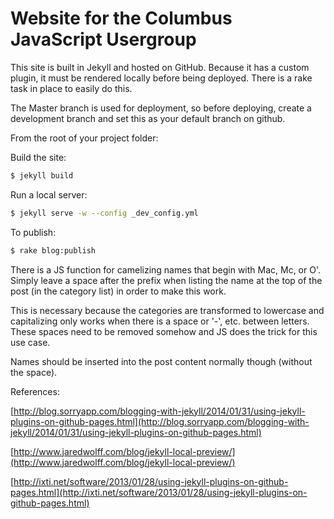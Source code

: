 # Website for the Columbus JavaScript Usergroup

This site is built in Jekyll and hosted on GitHub. Because it has a custom plugin, it must be rendered locally before being deployed. There is a rake task in place to easily do this.

The Master branch is used for deployment, so before deploying, create a development branch and set this as your default branch on github. 

From the root of your project folder:

Build the site:

```sh
$ jekyll build
```
Run a local server:

```sh
$ jekyll serve -w --config _dev_config.yml
```

To publish:

```sh
$ rake blog:publish
 ```

There is a JS function for camelizing names that begin with Mac, Mc, or O'. Simply leave a space after the prefix when listing the name at the top of the post (in the category list) in order to make this work.

This is necessary because the categories are transformed to lowercase and capitalizing only works when there is a space or '-', etc. between letters. These spaces need to be removed somehow and JS does the trick for this use case.

Names should be inserted into the post content normally though (without the space).

References:

[http://blog.sorryapp.com/blogging-with-jekyll/2014/01/31/using-jekyll-plugins-on-github-pages.html](http://blog.sorryapp.com/blogging-with-jekyll/2014/01/31/using-jekyll-plugins-on-github-pages.html)

[http://www.jaredwolff.com/blog/jekyll-local-preview/](http://www.jaredwolff.com/blog/jekyll-local-preview/)

[http://ixti.net/software/2013/01/28/using-jekyll-plugins-on-github-pages.html](http://ixti.net/software/2013/01/28/using-jekyll-plugins-on-github-pages.html)